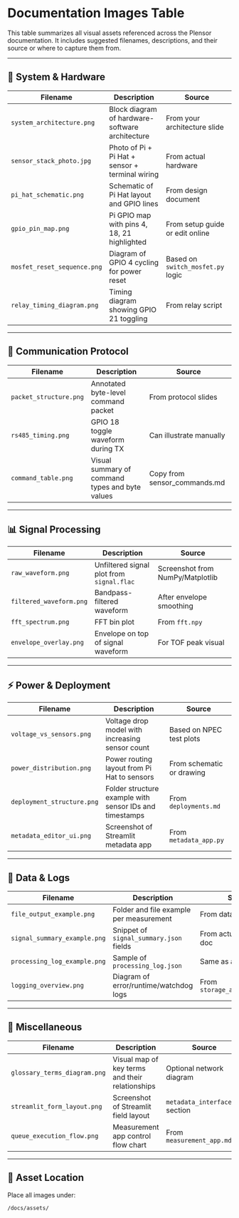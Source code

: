 # Documentation Images Table

This table summarizes all visual assets referenced across the Plensor documentation. It includes suggested filenames, descriptions, and their source or where to capture them from.

---

## 📐 System & Hardware

| Filename                  | Description                                          | Source                            |
|---------------------------|------------------------------------------------------|------------------------------------|
| `system_architecture.png` | Block diagram of hardware-software architecture      | From your architecture slide       |
| `sensor_stack_photo.jpg`  | Photo of Pi + Pi Hat + sensor + terminal wiring      | From actual hardware               |
| `pi_hat_schematic.png`    | Schematic of Pi Hat layout and GPIO lines            | From design document               |
| `gpio_pin_map.png`        | Pi GPIO map with pins 4, 18, 21 highlighted          | From setup guide or edit online    |
| `mosfet_reset_sequence.png`| Diagram of GPIO 4 cycling for power reset           | Based on `switch_mosfet.py` logic  |
| `relay_timing_diagram.png`| Timing diagram showing GPIO 21 toggling              | From relay script                  |

---

## 🔄 Communication Protocol

| Filename                   | Description                                          | Source                            |
|----------------------------|------------------------------------------------------|------------------------------------|
| `packet_structure.png`     | Annotated byte-level command packet                  | From protocol slides               |
| `rs485_timing.png`         | GPIO 18 toggle waveform during TX                   | Can illustrate manually            |
| `command_table.png`        | Visual summary of command types and byte values      | Copy from sensor_commands.md       |

---

## 📊 Signal Processing

| Filename                   | Description                                          | Source                            |
|----------------------------|------------------------------------------------------|------------------------------------|
| `raw_waveform.png`         | Unfiltered signal plot from `signal.flac`            | Screenshot from NumPy/Matplotlib   |
| `filtered_waveform.png`    | Bandpass-filtered waveform                           | After envelope smoothing           |
| `fft_spectrum.png`         | FFT bin plot                                         | From `fft.npy`                     |
| `envelope_overlay.png`     | Envelope on top of signal waveform                   | For TOF peak visual                |

---

## ⚡ Power & Deployment

| Filename                   | Description                                          | Source                            |
|----------------------------|------------------------------------------------------|------------------------------------|
| `voltage_vs_sensors.png`   | Voltage drop model with increasing sensor count      | Based on NPEC test plots           |
| `power_distribution.png`   | Power routing layout from Pi Hat to sensors          | From schematic or drawing          |
| `deployment_structure.png` | Folder structure example with sensor IDs and timestamps| From `deployments.md`             |
| `metadata_editor_ui.png`   | Screenshot of Streamlit metadata app                 | From `metadata_app.py`             |

---

## 📁 Data & Logs

| Filename                   | Description                                          | Source                            |
|----------------------------|------------------------------------------------------|------------------------------------|
| `file_output_example.png`  | Folder and file example per measurement              | From data_pipeline.md             |
| `signal_summary_example.png`| Snippet of `signal_summary.json` fields             | From actual JSON or doc           |
| `processing_log_example.png`| Sample of `processing_log.json`                     | Same as above                     |
| `logging_overview.png`     | Diagram of error/runtime/watchdog logs              | From `storage_and_logging.md`     |

---

## 🧠 Miscellaneous

| Filename                   | Description                                          | Source                            |
|----------------------------|------------------------------------------------------|------------------------------------|
| `glossary_terms_diagram.png`| Visual map of key terms and their relationships     | Optional network diagram           |
| `streamlit_form_layout.png`| Screenshot of Streamlit field layout                | `metadata_interface.md` section    |
| `queue_execution_flow.png` | Measurement app control flow chart                  | From `measurement_app.md`          |

---

## 📂 Asset Location

Place all images under:
```
/docs/assets/
```

